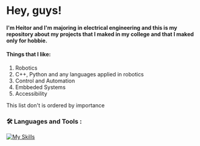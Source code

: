 <h1>Hey, guys!</h1>
<p><h4> I'm Heitor and I'm majoring in electrical engineering and this is my repository about my projects that I maked in my college and that I maked only for hobbie.</h4>
<p><h4> Things that I like: </h4>
<ol>
  <li> Robotics </li>
  <li> C++, Python and any languages applied in robotics </li>
  <li> Control and Automation </li>
  <li> Embbeded Systems</li>
  <li> Accessibility </li>
</ol>
<p>This list don't is ordered by importance</p>
  

### :hammer_and_wrench: Languages and Tools :
[![My Skills](https://skillicons.dev/icons?i=cpp,python,ros,matlab,octave,js,html,css,raspberrypi,arduino,react,linux,lua,vscode,c,bash,latex)](https://skillicons.dev)
